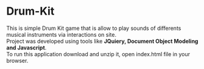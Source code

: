 # Drum-Kit
This is simple Drum Kit game that is allow to play sounds of differents musical instruments via interactions on site.\
Project was developed using tools like **JQuiery, Document Object Modeling and Javascript**.\
To run this application download and unzip it, open index.html file in your browser.

